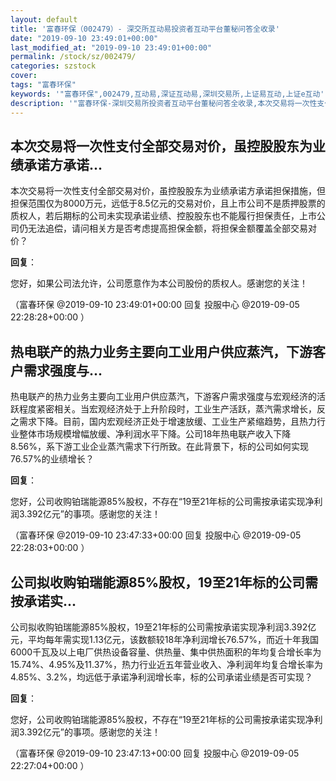 ```yaml
---
layout: default
title: '富春环保（002479）- 深交所互动易投资者互动平台董秘问答全收录'
date: "2019-09-10 23:49:01+00:00"
last_modified_at: "2019-09-10 23:49:01+00:00"
permalink: /stock/sz/002479/
categories: szstock
cover: 
tags: "富春环保"
keywords: '"富春环保",002479,互动易,深证互动易,深圳交易所,上证易互动,上证e互动'
description: '"富春环保-深圳交易所投资者互动平台董秘问答全收录,本次交易将一次性支付全部交易对价，虽控股股东为业绩承诺方承诺担保措施，但担保范围仅为8000万元，远低于8.5亿元的交易对价，且上市公司不是质押股票的质权人，若后期标的公司未实现承诺业绩、控股股东也不能履行担保责任，上市公司仍无法追偿，请问相关方是否考虑提高担保金额，将担保金额覆盖全部交易对价？"'
---
```


## 本次交易将一次性支付全部交易对价，虽控股股东为业绩承诺方承诺...

本次交易将一次性支付全部交易对价，虽控股股东为业绩承诺方承诺担保措施，但担保范围仅为8000万元，远低于8.5亿元的交易对价，且上市公司不是质押股票的质权人，若后期标的公司未实现承诺业绩、控股股东也不能履行担保责任，上市公司仍无法追偿，请问相关方是否考虑提高担保金额，将担保金额覆盖全部交易对价？

**回复**：

您好，如果公司法允许，公司愿意作为本公司股份的质权人。感谢您的关注！ 

（富春环保  @2019-09-10 23:49:01+00:00 回复 投服中心  @2019-09-05 22:28:28+00:00 ）

## 热电联产的热力业务主要向工业用户供应蒸汽，下游客户需求强度与...

热电联产的热力业务主要向工业用户供应蒸汽，下游客户需求强度与宏观经济的活跃程度紧密相关。当宏观经济处于上升阶段时，工业生产活跃，蒸汽需求增长，反之需求下降。目前，国内宏观经济正处于增速放缓、工业生产紧缩趋势，且热力行业整体市场规模增幅放缓、净利润水平下降。公司18年热电联产收入下降8.56%，系下游工业企业蒸汽需求下行所致。在此背景下，标的公司如何实现76.57%的业绩增长？

**回复**：

您好，公司收购铂瑞能源85%股权，不存在“19至21年标的公司需按承诺实现净利润3.392亿元”的事项。感谢您的关注！ 

（富春环保  @2019-09-10 23:47:33+00:00 回复 投服中心  @2019-09-05 22:28:03+00:00 ）

## 公司拟收购铂瑞能源85%股权，19至21年标的公司需按承诺实...

公司拟收购铂瑞能源85%股权，19至21年标的公司需按承诺实现净利润3.392亿元，平均每年需实现1.13亿元，该数额较18年净利润增长76.57%，而近十年我国6000千瓦及以上电厂供热设备容量、供热量、集中供热面积的年均复合增长率为15.74%、4.95%及11.37%，热力行业近五年营业收入、净利润年均复合增长率为4.85%、3.2%，均远低于承诺净利润增长率，标的公司承诺业绩是否可实现？

**回复**：

您好，公司收购铂瑞能源85%股权，不存在“19至21年标的公司需按承诺实现净利润3.392亿元”的事项。感谢您的关注！ 

（富春环保  @2019-09-10 23:47:13+00:00 回复 投服中心  @2019-09-05 22:27:04+00:00 ）

